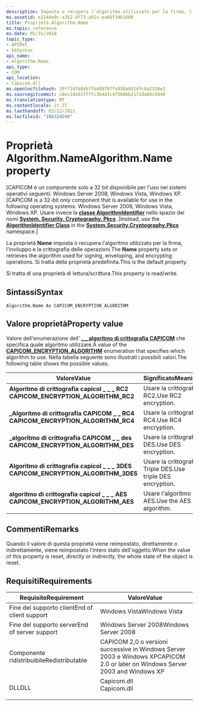 ```yaml
---
description: Imposta o recupera l'algoritmo utilizzato per la firma, l'inviluppo e la crittografia delle operazioni. Si tratta della proprietà predefinita.
ms.assetid: e1144a9c-a352-4f73-a91c-ea66f3d61608
title: Proprietà Algorithm.Name
ms.topic: reference
ms.date: 05/31/2018
topic_type:
- APIRef
- kbSyntax
api_name:
- Algorithm.Name
api_type:
- COM
api_location:
- Capicom.dll
ms.openlocfilehash: 35ff147d8db7fb409787fa938a951dfc0a2320e3
ms.sourcegitcommit: c8ec1ded1ffffc364d3c4f560bb2171da0dc5040
ms.translationtype: MT
ms.contentlocale: it-IT
ms.lasthandoff: 03/22/2021
ms.locfileid: "106324598"
---
```

# <a name="algorithmname-property"></a><span data-ttu-id="7ac43-104">Proprietà Algorithm.Name</span><span class="sxs-lookup"><span data-stu-id="7ac43-104">Algorithm.Name property</span></span>

<span data-ttu-id="7ac43-105">\[CAPICOM è un componente solo a 32 bit disponibile per l'uso nei sistemi operativi seguenti: Windows Server 2008, Windows Vista, Windows XP.</span><span class="sxs-lookup"><span data-stu-id="7ac43-105">\[CAPICOM is a 32-bit only component that is available for use in the following operating systems: Windows Server 2008, Windows Vista, Windows XP.</span></span> <span data-ttu-id="7ac43-106">Usare invece la [**classe AlgorithmIdentifier**](/dotnet/api/system.security.cryptography.pkcs.algorithmidentifier?view=dotnet-plat-ext-3.1&preserve-view=true) nello spazio dei nomi [**System. Security. Cryptography. Pkcs**](/dotnet/api/system.security.cryptography.pkcs?view=dotnet-plat-ext-3.1&preserve-view=true) .\]</span><span class="sxs-lookup"><span data-stu-id="7ac43-106">Instead, use the [**AlgorithmIdentifier Class**](/dotnet/api/system.security.cryptography.pkcs.algorithmidentifier?view=dotnet-plat-ext-3.1&preserve-view=true) in the [**System.Security.Cryptography.Pkcs**](/dotnet/api/system.security.cryptography.pkcs?view=dotnet-plat-ext-3.1&preserve-view=true) namespace.\]</span></span>

<span data-ttu-id="7ac43-107">La proprietà **Name** imposta o recupera l'algoritmo utilizzato per la firma, l'inviluppo e la crittografia delle operazioni.</span><span class="sxs-lookup"><span data-stu-id="7ac43-107">The **Name** property sets or retrieves the algorithm used for signing, enveloping, and encrypting operations.</span></span> <span data-ttu-id="7ac43-108">Si tratta della proprietà predefinita.</span><span class="sxs-lookup"><span data-stu-id="7ac43-108">This is the default property.</span></span>

<span data-ttu-id="7ac43-109">Si tratta di una proprietà di lettura/scrittura.</span><span class="sxs-lookup"><span data-stu-id="7ac43-109">This property is read/write.</span></span>

## <a name="syntax"></a><span data-ttu-id="7ac43-110">Sintassi</span><span class="sxs-lookup"><span data-stu-id="7ac43-110">Syntax</span></span>


```VB
Algorithm.Name As CAPICOM_ENCRYPTION_ALGORITHM
```



## <a name="property-value"></a><span data-ttu-id="7ac43-111">Valore proprietà</span><span class="sxs-lookup"><span data-stu-id="7ac43-111">Property value</span></span>

<span data-ttu-id="7ac43-112">Valore dell'enumerazione dell' [**\_ \_ algoritmo di crittografia CAPICOM**](capicom-encryption-algorithm.md) che specifica quale algoritmo utilizzare.</span><span class="sxs-lookup"><span data-stu-id="7ac43-112">A value of the [**CAPICOM\_ENCRYPTION\_ALGORITHM**](capicom-encryption-algorithm.md) enumeration that specifies which algorithm to use.</span></span> <span data-ttu-id="7ac43-113">Nella tabella seguente sono illustrati i possibili valori.</span><span class="sxs-lookup"><span data-stu-id="7ac43-113">The following table shows the possible values.</span></span>



| <span data-ttu-id="7ac43-114">Valore</span><span class="sxs-lookup"><span data-stu-id="7ac43-114">Value</span></span>                                                                                                                                                                                                                       | <span data-ttu-id="7ac43-115">Significato</span><span class="sxs-lookup"><span data-stu-id="7ac43-115">Meaning</span></span>                               |
|-----------------------------------------------------------------------------------------------------------------------------------------------------------------------------------------------------------------------------|---------------------------------------|
| <span id="CAPICOM_ENCRYPTION_ALGORITHM_RC2"></span><span id="capicom_encryption_algorithm_rc2"></span><dl> <span data-ttu-id="7ac43-116"><dt>**Algoritmo di crittografia capicol \_ \_ \_ RC2**</dt></span><span class="sxs-lookup"><span data-stu-id="7ac43-116"><dt>**CAPICOM\_ENCRYPTION\_ALGORITHM\_RC2**</dt></span></span> </dl>    | <span data-ttu-id="7ac43-117">Usare la crittografia RC2.</span><span class="sxs-lookup"><span data-stu-id="7ac43-117">Use RC2 encryption.</span></span><br/>        |
| <span id="CAPICOM_ENCRYPTION_ALGORITHM_RC4"></span><span id="capicom_encryption_algorithm_rc4"></span><dl> <span data-ttu-id="7ac43-118"><dt>**\_Algoritmo di crittografia CAPICOM \_ \_ RC4**</dt></span><span class="sxs-lookup"><span data-stu-id="7ac43-118"><dt>**CAPICOM\_ENCRYPTION\_ALGORITHM\_RC4**</dt></span></span> </dl>    | <span data-ttu-id="7ac43-119">Usare la crittografia RC4.</span><span class="sxs-lookup"><span data-stu-id="7ac43-119">Use RC4 encryption.</span></span><br/>        |
| <span id="CAPICOM_ENCRYPTION_ALGORITHM_DES"></span><span id="capicom_encryption_algorithm_des"></span><dl> <span data-ttu-id="7ac43-120"><dt>**\_algoritmo di crittografia CAPICOM \_ \_ des**</dt></span><span class="sxs-lookup"><span data-stu-id="7ac43-120"><dt>**CAPICOM\_ENCRYPTION\_ALGORITHM\_DES**</dt></span></span> </dl>    | <span data-ttu-id="7ac43-121">Usare la crittografia DES.</span><span class="sxs-lookup"><span data-stu-id="7ac43-121">Use DES encryption.</span></span><br/>        |
| <span id="CAPICOM_ENCRYPTION_ALGORITHM_3DES"></span><span id="capicom_encryption_algorithm_3des"></span><dl> <span data-ttu-id="7ac43-122"><dt>**Algoritmo di crittografia capicol \_ \_ \_ 3DES**</dt></span><span class="sxs-lookup"><span data-stu-id="7ac43-122"><dt>**CAPICOM\_ENCRYPTION\_ALGORITHM\_3DES**</dt></span></span> </dl> | <span data-ttu-id="7ac43-123">Usare la crittografia Triple DES.</span><span class="sxs-lookup"><span data-stu-id="7ac43-123">Use triple DES encryption.</span></span><br/> |
| <span id="CAPICOM_ENCRYPTION_ALGORITHM_AES"></span><span id="capicom_encryption_algorithm_aes"></span><dl> <span data-ttu-id="7ac43-124"><dt>**algoritmo di crittografia capicol \_ \_ \_ AES**</dt></span><span class="sxs-lookup"><span data-stu-id="7ac43-124"><dt>**CAPICOM\_ENCRYPTION\_ALGORITHM\_AES**</dt></span></span> </dl>    | <span data-ttu-id="7ac43-125">Usare l'algoritmo AES.</span><span class="sxs-lookup"><span data-stu-id="7ac43-125">Use the AES algorithm.</span></span><br/>     |



 

## <a name="remarks"></a><span data-ttu-id="7ac43-126">Commenti</span><span class="sxs-lookup"><span data-stu-id="7ac43-126">Remarks</span></span>

<span data-ttu-id="7ac43-127">Quando il valore di questa proprietà viene reimpostato, direttamente o indirettamente, viene reimpostato l'intero stato dell'oggetto.</span><span class="sxs-lookup"><span data-stu-id="7ac43-127">When the value of this property is reset, directly or indirectly, the whole state of the object is reset.</span></span>

## <a name="requirements"></a><span data-ttu-id="7ac43-128">Requisiti</span><span class="sxs-lookup"><span data-stu-id="7ac43-128">Requirements</span></span>



| <span data-ttu-id="7ac43-129">Requisito</span><span class="sxs-lookup"><span data-stu-id="7ac43-129">Requirement</span></span> | <span data-ttu-id="7ac43-130">Valore</span><span class="sxs-lookup"><span data-stu-id="7ac43-130">Value</span></span> |
|----------------------------------|----------------------------------------------------------------------------------------|
| <span data-ttu-id="7ac43-131">Fine del supporto client</span><span class="sxs-lookup"><span data-stu-id="7ac43-131">End of client support</span></span><br/> | <span data-ttu-id="7ac43-132">Windows Vista</span><span class="sxs-lookup"><span data-stu-id="7ac43-132">Windows Vista</span></span><br/>                                                               |
| <span data-ttu-id="7ac43-133">Fine del supporto server</span><span class="sxs-lookup"><span data-stu-id="7ac43-133">End of server support</span></span><br/> | <span data-ttu-id="7ac43-134">Windows Server 2008</span><span class="sxs-lookup"><span data-stu-id="7ac43-134">Windows Server 2008</span></span><br/>                                                         |
| <span data-ttu-id="7ac43-135">Componente ridistribuibile</span><span class="sxs-lookup"><span data-stu-id="7ac43-135">Redistributable</span></span><br/>       | <span data-ttu-id="7ac43-136">CAPICOM 2,0 o versioni successive in Windows Server 2003 e Windows XP</span><span class="sxs-lookup"><span data-stu-id="7ac43-136">CAPICOM 2.0 or later on Windows Server 2003 and Windows XP</span></span><br/>                  |
| <span data-ttu-id="7ac43-137">DLL</span><span class="sxs-lookup"><span data-stu-id="7ac43-137">DLL</span></span><br/>                   | <dl> <span data-ttu-id="7ac43-138"><dt>Capicom.dll</dt></span><span class="sxs-lookup"><span data-stu-id="7ac43-138"><dt>Capicom.dll</dt></span></span> </dl> |



 

 
